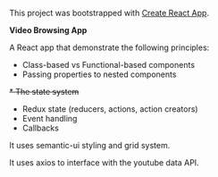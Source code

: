 This project was bootstrapped with [Create React App](https://github.com/facebook/create-react-app).

**Video Browsing App**

A React app that demonstrate the following principles:

* Class-based vs Functional-based components
* Passing properties to nested components

~~* The state system~~
* Redux state (reducers, actions, action creators)
* Event handling
* Callbacks

It uses semantic-ui styling and grid system.

It uses axios to interface with the youtube data API.
